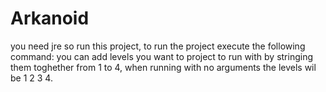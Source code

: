 # Arkanoid
you need jre so run this project, to run the project execute the following command:
you can add levels you want to project to run with by stringing them toghether from 1 to 4, when running with no arguments the levels wil be 1 2 3 4.

